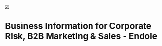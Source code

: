 [🇿](zotero://select/library/items/Q8DRUQ3L)


# Business Information for Corporate Risk, B2B Marketing & Sales - Endole

